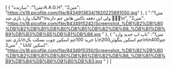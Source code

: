 [
  {
    "متن1": "سازنده:A.A.G.H",
    "متن2": "https://s19.picofile.com/file/8434913634/1620225891050.jpg"
  },
  {
    "متن1": "کالبک وارد بازی شد\nولی این دفعه باکس هاش جم داره 🤩🤩🤩\n",
    "متن2": "https://s18.picofile.com/file/8434915242/Screenshot_%DB%B2%DB%B0%DB%B2%DB%B1%DB%B0%DB%B5%DB%B2%DB%B8_%DB%B1%DB%B9%DB%B3%DB%B5%DB%B1%DB%B6.jpg "
  },
  {
    "متن1": "تاپ اپ جدید وارد بازی شد\nبا خرید 100جم اسکین چوب بسکت بال\n200جم اسکین پنگوئن\n\n400جم اسکین کاتانا ",
    "متن2": "https://s18.picofile.com/file/8434915350/Screenshot_%DB%B2%DB%B0%DB%B2%DB%B1%DB%B0%DB%B5%DB%B2%DB%B8_%DB%B1%DB%B9%DB%B4%DB%B6%DB%B0%DB%B3.jpg "
  }
]
